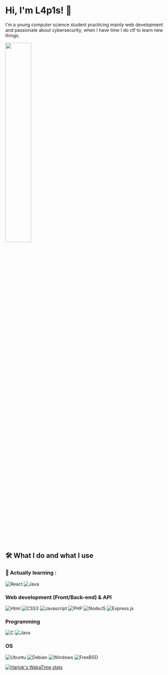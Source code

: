 # Hi, I'm L4p1s! 👋

I'm a young computer science student practicing mainly web development and 
passionate about cybersecurity, when I have time I do ctf to learn new things.

<img width="40%" src="https://i.pinimg.com/564x/61/b5/fd/61b5fd9ccc338daddd3a05fa3e07ab16.jpg">

## 🛠 What I do and what I use

### 📖 Actually learning :

![React](https://img.shields.io/badge/React-20232A?style=for-the-badge&logo=react&logoColor=61DAFB)
![Java](https://img.shields.io/badge/Java-ED8B00?style=for-the-badge&logo=openjdk&logoColor=white)

### Web development (Front/Back-end) & API

![Html](https://img.shields.io/badge/HTML-239120?style=for-the-badge&logo=html5&logoColor=white)
![CSS3](https://img.shields.io/badge/css3-%231572B6.svg?style=for-the-badge&logo=css3&logoColor=white)
![Javascript](https://img.shields.io/badge/JavaScript-F7DF1E?style=for-the-badge&logo=javascript&logoColor=black)
![PHP](https://img.shields.io/badge/PHP-777BB4?style=for-the-badge&logo=php&logoColor=white)
![NodeJS](https://img.shields.io/badge/Node.js-43853D?style=for-the-badge&logo=node.js&logoColor=white)
![Express.js](https://img.shields.io/badge/express.js-%23404d59.svg?style=for-the-badge&logo=express&logoColor=%2361DAFB)

### Programming

![C](https://img.shields.io/badge/C-00599C?style=for-the-badge&logo=c&logoColor=white)
![Java](https://img.shields.io/badge/Java-ED8B00?style=for-the-badge&logo=openjdk&logoColor=white)

### OS

![Ubuntu](https://img.shields.io/badge/Ubuntu-E95420?style=for-the-badge&logo=ubuntu&logoColor=white)
![Debian](https://img.shields.io/badge/Debian-A81D33?style=for-the-badge&logo=debian&logoColor=white)
![Windows](https://img.shields.io/badge/Windows-0078D6?style=for-the-badge&logo=windows&logoColor=white)
![FreeBSD](https://img.shields.io/badge/-FreeBSD-%23870000?style=for-the-badge&logo=freebsd&logoColor=white)

[![Harlok's WakaTime stats](https://github-readme-stats.vercel.app/api/wakatime?username=0xVanilla&layout=compact&theme=dracula)](https://github.com/anuraghazra/github-readme-stats)
